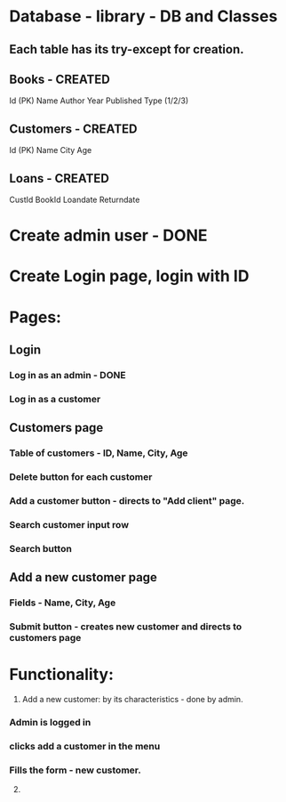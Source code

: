 # Database - library - DB and Classes
## Each table has its try-except for creation.
## Books - CREATED
Id (PK)
Name
Author
Year Published
Type (1/2/3)
## Customers - CREATED
Id (PK)
Name
City
Age
## Loans - CREATED
CustId
BookId
Loandate
Returndate

# Create admin user - DONE
# Create Login page, login with ID

# Pages:

## Login
### Log in as an admin - DONE
### Log in as a customer

## Customers page
### Table of customers - ID, Name, City, Age
### Delete button for each customer
### Add a customer button - directs to "Add client" page.
### Search customer input row
### Search button

## Add a new customer page
### Fields - Name, City, Age
### Submit button - creates new customer and directs to customers page




# Functionality:
1. Add a new customer: by its characteristics - done by admin.
### Admin is logged in
### clicks add a customer in the menu
### Fills the form - new customer.
2. 
